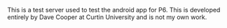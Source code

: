 This is a test server used to test the android app for P6. This is developed entirely by Dave Cooper at Curtin University and is not my own work.